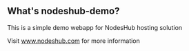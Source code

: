 ## What's nodeshub-demo?

This is a simple demo webapp for NodesHub hosting solution

Visit www.nodeshub.com for more information